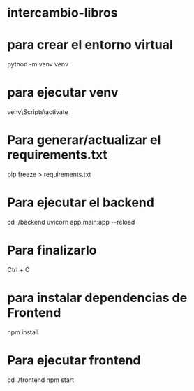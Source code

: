 # intercambio-libros

# para crear el entorno virtual
python -m venv venv

# para ejecutar venv
venv\Scripts\activate

# Para generar/actualizar el requirements.txt
pip freeze > requirements.txt

# Para ejecutar el backend
cd ./backend
uvicorn app.main:app --reload
# Para finalizarlo
Ctrl + C

# para instalar dependencias de Frontend
npm install
# Para ejecutar frontend
cd ./frontend
npm start